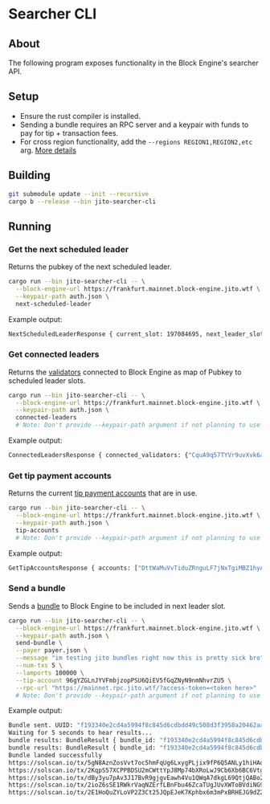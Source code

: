 # Searcher CLI

## About

The following program exposes functionality in the Block Engine's searcher API.

## Setup

- Ensure the rust compiler is installed.
- Sending a bundle requires an RPC server and a keypair with funds to pay for tip + transaction fees.
- For cross region functionality, add the `--regions REGION1,REGION2,etc` arg. [More details](https://jito-labs.gitbook.io/mev/searcher-services/recommendations#cross-region)

## Building

```bash
git submodule update --init --recursive
cargo b --release --bin jito-searcher-cli
```

## Running

### Get the next scheduled leader

Returns the pubkey of the next scheduled leader.

```bash
cargo run --bin jito-searcher-cli -- \
  --block-engine-url https://frankfurt.mainnet.block-engine.jito.wtf \
  --keypair-path auth.json \
  next-scheduled-leader
```

Example output:

```bash
NextScheduledLeaderResponse { current_slot: 197084695, next_leader_slot: 197084788, next_leader_identity: "5pPRHniefFjkiaArbGX3Y8NUysJmQ9tMZg3FrFGwHzSm" }
```

### Get connected leaders

Returns the [validators](https://jito-foundation.gitbook.io/mev/solana-mev/systems#jito-solana) connected to Block
Engine as map of Pubkey to scheduled leader slots.

```bash
cargo run --bin jito-searcher-cli -- \
  --block-engine-url https://frankfurt.mainnet.block-engine.jito.wtf \
  --keypair-path auth.json \
  connected-leaders
  # Note: Don't provide --keypair-path argument if not planning to use authentication
```

Example output:

```bash
ConnectedLeadersResponse { connected_validators: {"CquA9q57TYVr9uvXvk6aqAG5GGKk3mUL9C8ALyAsUeWg": SlotList { slots: [196992512, 196992513, <snipped>] } } }
```

### Get tip payment accounts

Returns the
current [tip payment accounts](https://jito-foundation.gitbook.io/mev/mev-payment-and-distribution/on-chain-addresses)
that are in use.

```bash
cargo run --bin jito-searcher-cli -- \
  --block-engine-url https://frankfurt.mainnet.block-engine.jito.wtf \
  --keypair-path auth.json \
  tip-accounts
  # Note: Don't provide --keypair-path argument if not planning to use authentication
```

Example output:

```bash
GetTipAccountsResponse { accounts: ["DttWaMuVvTiduZRnguLF7jNxTgiMBZ1hyAumKUiL2KRL", <snipped>] }
```

### Send a bundle

Sends a [bundle](https://jito-labs.gitbook.io/mev/searcher-resources/bundles) to Block Engine to be included in next
leader slot.

```bash
cargo run --bin jito-searcher-cli -- \
  --block-engine-url https://frankfurt.mainnet.block-engine.jito.wtf \
  --keypair-path auth.json \
  send-bundle \
  --payer payer.json \
  --message "im testing jito bundles right now this is pretty sick bro" \
  --num-txs 5 \
  --lamports 100000 \
  --tip-account 96gYZGLnJYVFmbjzopPSU6QiEV5fGqZNyN9nmNhvrZU5 \
  --rpc-url "https://mainnet.rpc.jito.wtf/?access-token=<token here>"
  # Note: Don't provide --keypair-path argument if not planning to use authentication
```

Example output:

```bash
Bundle sent. UUID: "f193340e2cd4a5994f8c845d6cdbdd49c508d3f3958a20462aa3f54fb9376e6b"
Waiting for 5 seconds to hear results...
bundle results: BundleResult { bundle_id: "f193340e2cd4a5994f8c845d6cdbdd49c508d3f3958a20462aa3f54fb9376e6b", result: Some(Accepted(Accepted { slot: 197085505, validator_identity: "AaapDdocMdZQaMAF1gXqKX2ixd7YYSxTpKHMcsbcF318" })) }
bundle results: BundleResult { bundle_id: "f193340e2cd4a5994f8c845d6cdbdd49c508d3f3958a20462aa3f54fb9376e6b", result: Some(Accepted(Accepted { slot: 197085507, validator_identity: "AaapDdocMdZQaMAF1gXqKX2ixd7YYSxTpKHMcsbcF318" })) }
Bundle landed successfully
https://solscan.io/tx/5gN8AznZosVvt7oc5hmFqUg6LxygPLjix9fP6Q5ANLy1hiHAqMWeXva68Z4j1XDMBNJZ8n9bQppsCUGAabT73dcY
https://solscan.io/tx/2KqpS57XCPPBDSU2mCWttYpJ8Mp74bXRoLwJ9Cb6Xb6BC6Vtgqjz8o9RDqEXF2t2jNEzrDQqU8pzXDg58zfz9s8T
https://solscan.io/tx/dBy3yu7pAv3J17BvR9gjgvEawh4Vu1QWqA7dkgL69QtjQABo2ru4zmqr9KqRSi4iBbCsu92oygGxpF3btLW8tBJ
https://solscan.io/tx/2ioZ6sSE1RWkrVaqNZErfLBnFbu46ZcaTUgJUvXWToBVdiNG9owbgrBTxEWiCUki6PFrnnENJ8SukQbQLNpUUjqr
https://solscan.io/tx/2E1HoQuZYLoVP2Z3Ct25JQpEJeK7Kphbx6m3mPxBRHEJG9dZ2uUHWVbtccSjDv75t5uJZ5K7182ZrmtMF4PR2yPC
```
